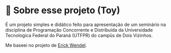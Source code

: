 # 🧩 Sobre esse projeto (Toy)
É um projeto simples e didático feito para apresentação de um seminário na disciplina de Programação Concorrente e Distribuída da Universidade Tecnologica Federal do Paraná (UTFPR) do campûs de Dois Vizinhos.

Me baseei no projeto de [Erick Wendel](https://github.com/ErickWendel/nodejs-multithreading-examples).